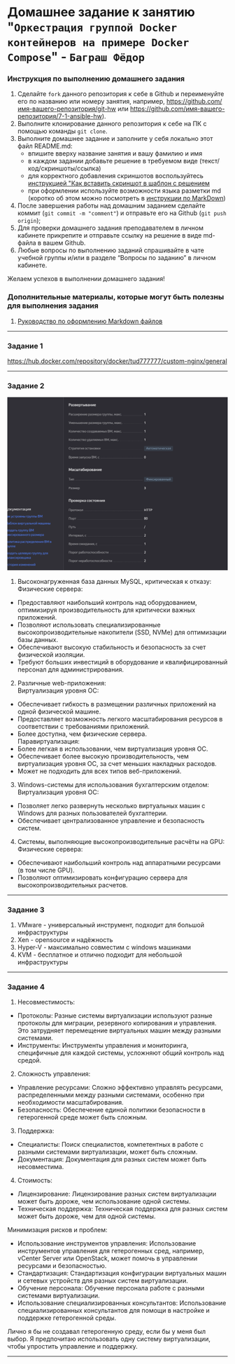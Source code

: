 # Домашнее задание к занятию "`Оркестрация группой Docker контейнеров на примере Docker Compose`" - `Баграш Фёдор`


### Инструкция по выполнению домашнего задания

   1. Сделайте `fork` данного репозитория к себе в Github и переименуйте его по названию или номеру занятия, например, https://github.com/имя-вашего-репозитория/git-hw или  https://github.com/имя-вашего-репозитория/7-1-ansible-hw).
   2. Выполните клонирование данного репозитория к себе на ПК с помощью команды `git clone`.
   3. Выполните домашнее задание и заполните у себя локально этот файл README.md:
      - впишите вверху название занятия и вашу фамилию и имя
      - в каждом задании добавьте решение в требуемом виде (текст/код/скриншоты/ссылка)
      - для корректного добавления скриншотов воспользуйтесь [инструкцией "Как вставить скриншот в шаблон с решением](https://github.com/netology-code/sys-pattern-homework/blob/main/screen-instruction.md) 
      - при оформлении используйте возможности языка разметки md (коротко об этом можно посмотреть в [инструкции  по MarkDown](https://github.com/netology-code/sys-pattern-homework/blob/main/md-instruction.md))
   4. После завершения работы над домашним заданием сделайте коммит (`git commit -m "comment"`) и отправьте его на Github (`git push origin`);
   5. Для проверки домашнего задания преподавателем в личном кабинете прикрепите и отправьте ссылку на решение в виде md-файла в вашем Github.
   6. Любые вопросы по выполнению заданий спрашивайте в чате учебной группы и/или в разделе “Вопросы по заданию” в личном кабинете.
   
Желаем успехов в выполнении домашнего задания!
   
### Дополнительные материалы, которые могут быть полезны для выполнения задания

1. [Руководство по оформлению Markdown файлов](https://gist.github.com/Jekins/2bf2d0638163f1294637#Code)

---

### Задание 1

https://hub.docker.com/repository/docker/tud777777/custom-nginx/general

--- 

### Задание 2
![](https://github.com/tud777777/git_homework/blob/main/img/img4.png)
1. Высоконагруженная база данных MySQL, критическая к отказу:\
Физические сервера: 
  * Предоставляют наибольший контроль над оборудованием, оптимизируя производительность для критически важных приложений.
  * Позволяют использовать специализированные высокопроизводительные накопители (SSD, NVMe) для оптимизации базы данных.
  * Обеспечивают высокую стабильность и безопасность за счет физической изоляции.
  * Требуют больших инвестиций в оборудование и квалифицированный персонал для администрирования.

2. Различные web-приложения:\
Виртуализация уровня ОС: 
  * Обеспечивает гибкость в размещении различных приложений на одной физической машине.
  * Предоставляет возможность легкого масштабирования ресурсов в соответствии с требованиями приложений.
  * Более доступна, чем физические сервера.\
Паравиртуализация:
  * Более легкая в использовании, чем виртуализация уровня ОС.
  * Обеспечивает более высокую производительность, чем виртуализация уровня ОС, за счет меньших накладных расходов.
  * Может не подходить для всех типов веб-приложений.

3. Windows-системы для использования бухгалтерским отделом:\
Виртуализация уровня ОС: 
  * Позволяет легко развернуть несколько виртуальных машин с Windows для разных пользователей бухгалтерии.
  * Обеспечивает централизованное управление и безопасность систем.
4. Системы, выполняющие высокопроизводительные расчёты на GPU:\
Физические сервера: 
  * Обеспечивают наибольший контроль над аппаратными ресурсами (в том числе GPU).
  * Позволяют оптимизировать конфигурацию сервера для высокопроизводительных расчетов.

--- 


### Задание 3

1. VMware - универсальный инструмент, подходит для большой инфраструктуры
2. Xen - opensource и надёжность
3. Hyper-V - максимально совместим с windows машинами
4. KVM - бесплатное и отлично подходит для небольшой инфраструктуры

--- 


### Задание 4

1. Несовместимость: 
* Протоколы: Разные системы виртуализации используют разные протоколы для миграции, резервного копирования и управления. Это затрудняет перемещение виртуальных машин между разными системами.
* Инструменты: Инструменты управления и мониторинга, специфичные для каждой системы, усложняют общий контроль над средой.

2. Сложность управления:
* Управление ресурсами: Сложно эффективно управлять ресурсами, распределенными между разными системами, особенно при необходимости масштабирования.
* Безопасность: Обеспечение единой политики безопасности в гетерогенной среде может быть сложным.

3. Поддержка:
* Специалисты: Поиск специалистов, компетентных в работе с разными системами виртуализации, может быть сложным.
* Документация: Документация для разных систем может быть несовместима.

4. Стоимость:
* Лицензирование: Лицензирование разных систем виртуализации может быть дороже, чем использование одной системы.
* Техническая поддержка: Техническая поддержка для разных систем может быть дороже, чем для одной системы.

Минимизация рисков и проблем:

* Использование инструментов управления: Использование инструментов управления для гетерогенных сред, например, vCenter Server или OpenStack, может помочь в управлении ресурсами и безопасностью.
* Стандартизация: Стандартизация конфигурации виртуальных машин и сетевых устройств для разных систем виртуализации.
* Обучение персонала: Обучение персонала работе с разными системами виртуализации.
* Использование специализированных консультантов: Использование специализированных консультантов для помощи в настройке и поддержке гетерогенной среды.

Лично я бы не создавал гетерогенную среду, если бы у меня был выбор. Я предпочитаю использовать одну систему виртуализации, чтобы упростить управление и поддержку.

--- 
